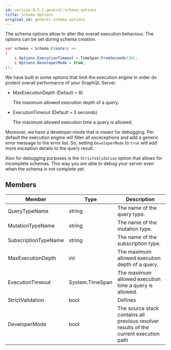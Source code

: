 ```yaml
---
id: version-0.5.2-general-schema-options
title: Schema Options
original_id: general-schema-options
---
```


The schema options allow to alter the overall execution behaviour. The options can be set during schema creation.

```csharp
var schema = Schema.Create(c =>
{
    c.Options.ExecutionTimeout = TimeSpan.FromSeconds(30);
    c.Options.DeveloperMode = true;
});
```

We have built in some options that limit the execution engine in order do protect overall performance of your GraphQL Server.

- MaxExecutionDepth (Default = 8)

  The maximum allowed execution depth of a query.

- ExecutionTimeout (Default = 5 seconds)

  The maximum allowed execution time a query is allowed.

Moreover, we have a developer-mode that is meant for debugging. Per default the execution engine will filter all exceceptions and add a generic error message to the error list. So, setting `DeveloperMode` to `true` will add more exception details to the query result.

Also for debugging purposes is the `StrictValidation` option that allows for incomplete schemas. This way you are able to debug your server even when the schema is not complete yet.

## Members

| Member        | Type | Description |
| ------------- | ----------- | ----------- |
| QueryTypeName | string | The name of the query type. |
| MutationTypeName | string | The name of the mutation type. |
| SubscriptionTypeName | string | The name of the subscription type. |
| MaxExecutionDepth | int | The maximum allowed execution depth of a query. |
| ExecutionTimeout | System.TimeSpan | The maximum allowed execution time a query is allowed. |
| StrictValidation | bool | Defines  |
| DeveloperMode | bool | The source stack contains all previous resolver results of the current execution path |
